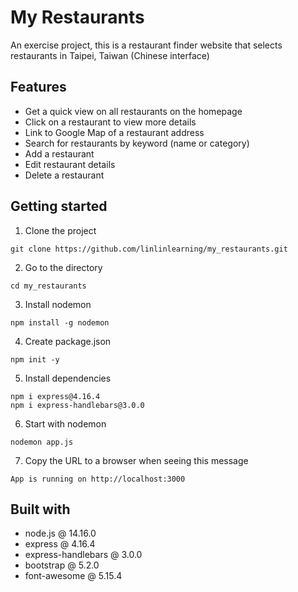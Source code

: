 # My Restaurants
An exercise project, this is a restaurant finder website that selects restaurants in Taipei, Taiwan (Chinese interface)

## Features
- Get a quick view on all restaurants on the homepage
- Click on a restaurant to view more details
- Link to Google Map of a restaurant address
- Search for restaurants by keyword (name or category)
- Add a restaurant
- Edit restaurant details
- Delete a restaurant

## Getting started
1. Clone the project
```
git clone https://github.com/linlinlearning/my_restaurants.git
```
2. Go to the directory
```
cd my_restaurants
```
3. Install nodemon
```
npm install -g nodemon
```
4. Create package.json
```
npm init -y
```
5. Install dependencies
```
npm i express@4.16.4
npm i express-handlebars@3.0.0
```
6. Start with nodemon
```
nodemon app.js
```
7. Copy the URL to a browser when seeing this message
```
App is running on http://localhost:3000
```
## Built with
-  node.js @ 14.16.0
-  express @ 4.16.4
-  express-handlebars @ 3.0.0
-  bootstrap @ 5.2.0
-  font-awesome @ 5.15.4